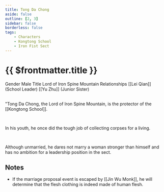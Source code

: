 ```yaml
---
title: Tong Da Chong
aside: false
outline: [2, 3]
sidebar: false
borderless: false
tags:
    - Characters
    - Kongtong School
    - Iron Fist Sect
---
```


# {{ $frontmatter.title }}

<ChTabs position="bottom">
	<ChTab title="Tong Da Chong">
		<Ch src='/images/characters/trainee214/normal.webp' position='right'/>
		<ChName nameZh='童大蟲' nameEn='Tong Da Chong' position='right' />
		<ChTable>
			<ChTr>
				<ChTd isTitle=true>
					Gender
				</ChTd>
				<ChTd>
					Male
				</ChTd>
			</ChTr>
			<ChTr>
				<ChTd isTitle=true>
					Title
				</ChTd>
				<ChTd>
					Lord of Iron Spine Mountain
				</ChTd>
			</ChTr>
			<ChTr>
				<ChTd isTitle=true position='center'>
					Relationships
				</ChTd>
			</ChTr>
			<ChTr>
				<ChTd position='center'>
					[[Lei Qian]] (School Leader)
				</ChTd>
			</ChTr>
			<ChTr>
				<ChTd position='center'>
					[[Yu Zhu]] (Junior Sister)
				</ChTd>
			</ChTr>
		</ChTable>
	</ChTab>
</ChTabs>
<br><br>

"Tong Da Chong, the Lord of Iron Spine Mountain, is the protector of the [[Kongtong School]].

<br>

In his youth, he once did the tough job of collecting corpses for a living.

<br>

Although unmarried, he dares not marry a woman stronger than himself and has no ambition for a leadership position in the sect.

## Notes

-   If the marriage proposal event is escaped by [[Jin Wu Monk]], he will determine that the flesh clothing is indeed made of human flesh.